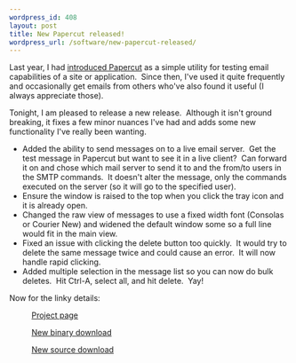 ```yaml
--- 
wordpress_id: 408
layout: post
title: New Papercut released!
wordpress_url: /software/new-papercut-released/
---
```


<p>Last year, I had <a href="http://invalidlogic.com/software/introducing-papercut/">introduced Papercut</a> as a simple utility for testing email capabilities of a site or application. &nbsp;Since then, I've used it quite frequently and&nbsp;occasionally&nbsp;get emails from others who've also found it useful (I always appreciate those).</p>
<p>Tonight, I am pleased to release a new release. &nbsp;Although it isn't ground breaking, it fixes a few minor nuances I've had and adds some new functionality I've really been wanting.</p>
<ul>
    <li>Added the ability to send messages on to a live email server. &nbsp;Get the test message in Papercut but want to see it in a live client? &nbsp;Can forward it on and chose which mail server to send it to and the from/to users in the SMTP commands. &nbsp;It doesn't alter the message, only the commands executed on the server (so it will go to the specified user).</li>
    <li>Ensure the window is raised to the top when you click the tray icon and it is already open.</li>
    <li>Changed the raw view of messages to use a fixed width font (Consolas or Courier New) and widened the default window some so a full line would fit in the main view.</li>
    <li>Fixed an issue with clicking the delete button too quickly. &nbsp;It would try to delete the same message twice and could cause an error. &nbsp;It will now handle rapid clicking.</li>
    <li>Added multiple selection in the message list so you can now do bulk deletes. &nbsp;Hit Ctrl-A, select all, and hit delete. &nbsp;Yay!</li>
</ul>
<p>Now for the linky details:</p>
<p style="margin-left: 40px; "><a href="http://invalidlogic.com/papercut/">Project page</a></p>
<p style="margin-left: 40px; "><a href="http://invalidlogic.com/papercut/papercut-2009-04-24.zip">New binary download</a></p>
<p style="margin-left: 40px; "><a href="http://invalidlogic.com/papercut/papercut-source-2009-04-24.zip">New source download</a></p>
         
